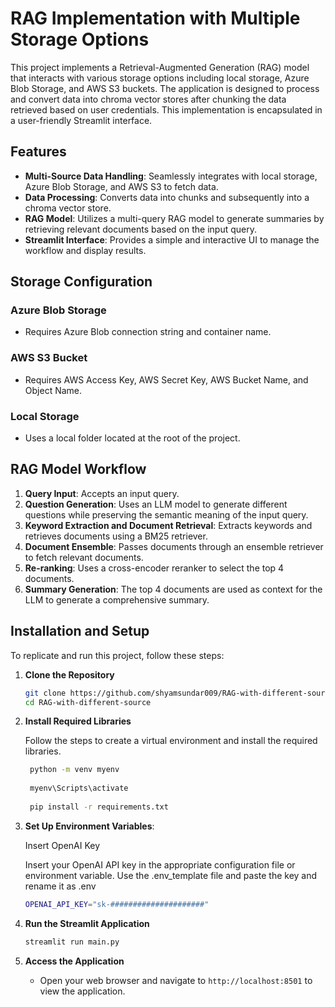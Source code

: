 
# RAG Implementation with Multiple Storage Options

This project implements a Retrieval-Augmented Generation (RAG) model that interacts with various storage options including local storage, Azure Blob Storage, and AWS S3 buckets. The application is designed to process and convert data into chroma vector stores after chunking the data retrieved based on user credentials. This implementation is encapsulated in a user-friendly Streamlit interface.

## Features

- **Multi-Source Data Handling**: Seamlessly integrates with local storage, Azure Blob Storage, and AWS S3 to fetch data.
- **Data Processing**: Converts data into chunks and subsequently into a chroma vector store.
- **RAG Model**: Utilizes a multi-query RAG model to generate summaries by retrieving relevant documents based on the input query.
- **Streamlit Interface**: Provides a simple and interactive UI to manage the workflow and display results.

## Storage Configuration

### Azure Blob Storage
- Requires Azure Blob connection string and container name.

### AWS S3 Bucket
- Requires AWS Access Key, AWS Secret Key, AWS Bucket Name, and Object Name.

### Local Storage
- Uses a local folder located at the root of the project.

## RAG Model Workflow

1. **Query Input**: Accepts an input query.
2. **Question Generation**: Uses an LLM model to generate different questions while preserving the semantic meaning of the input query.
3. **Keyword Extraction and Document Retrieval**: Extracts keywords and retrieves documents using a BM25 retriever.
4. **Document Ensemble**: Passes documents through an ensemble retriever to fetch relevant documents.
5. **Re-ranking**: Uses a cross-encoder reranker to select the top 4 documents.
6. **Summary Generation**: The top 4 documents are used as context for the LLM to generate a comprehensive summary.
## Installation and Setup

To replicate and run this project, follow these steps:

1. **Clone the Repository**
   ```bash
   git clone https://github.com/shyamsundar009/RAG-with-different-source
   cd RAG-with-different-source
   ```

2. **Install Required Libraries**
    
    Follow the steps to create a virtual environment and install the required libraries.
   ```bash
    python -m venv myenv
    
    myenv\Scripts\activate
    
    pip install -r requirements.txt
   ```

3. **Set Up Environment Variables**:

    Insert OpenAI Key

    Insert your OpenAI API key in the appropriate configuration file or environment variable. Use the .env_template file and paste the key and rename it as .env

    ```bash
    OPENAI_API_KEY="sk-#####################"
    ```
4. **Run the Streamlit Application**
   ```bash
   streamlit run main.py
   ```

5. **Access the Application**
   - Open your web browser and navigate to `http://localhost:8501` to view the application.